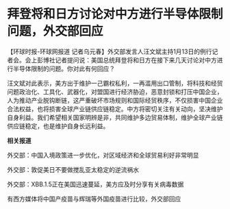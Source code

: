 # 拜登将和日方讨论对中方进行半导体限制问题，外交部回应

【环球时报-环球网报道
记者乌元春】外交部发言人汪文斌主持1月13日的例行记者会。会上彭博社记者提问说：美国总统拜登将和日方在接下来几天讨论对中方进行半导体限制的问题。你对此有何回应？

汪文斌对此表示，美方出于维护一己霸权私利，一再滥用出口管制，将科技和经贸问题政治化、工具化、武器化，对盟国进行经济胁迫，恶意封锁和打压中国企业，人为推动产业脱钩断链，这严重破坏市场规则和国际经贸秩序，不仅损害中国企业合法权益，也将损害全球产业链供应链稳定。中方将密切关注有关动向，坚决维护自身利益。我们希望相关国家明辨是非，共同维护多边贸易体制，维护全球产业链供应链稳定，也是维护自身长远利益。

**相关报道**

外交部：中国入境政策进一步优化，对区域经济和全球贸易利好非常明显

外交部：敦促美日不要做搅乱亚太稳定的逆流祸水

外交部：XBB.1.5正在美国迅速蔓延，美方应及时分享有关病毒数据

有西方媒体将中国产疫苗与辉瑞等外国疫苗进行比较，外交部回应

